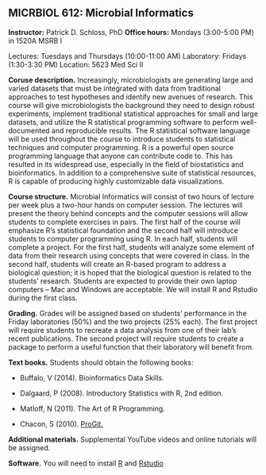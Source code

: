 ## MICRBIOL 612:  Microbial Informatics

**Instructor:**  Patrick D. Schloss, PhD
**Office hours:**  Mondays (3:00-5:00 PM) in 1520A MSRB I

Lectures:  Tuesdays and Thursdays (10:00-11:00 AM)
Laboratory:  Fridays (1:30-3:30 PM)
Location: 5623 Med Sci II



**Coruse description.**  Increasingly, microbiologists are generating large and varied datasets that must be integrated with data from traditional approaches to test hypotheses and identify new avenues of research.  This course will give microbiologists the background they need to design robust experiments, implement traditional statistical approaches for small and large datasets, and utilize the R statistical programming software to perform well-documented and reproducible results.  The R statistical software language will be used throughout the course to introduce students to statistical techniques and computer programming.  R is a powerful open source programming language that anyone can contribute code to.  This has resulted in its widespread use, especially in the field of biostatistics and bioinformatics.  In addition to a comprehensive suite of statistical resources, R is capable of producing highly customizable data visualizations.

**Course structure.**  Microbial Informatics will consist of two hours of lecture per week plus a two-hour hands on computer session.  The lectures will present the theory behind concepts and the computer sessions will allow students to complete exercises in pairs.  The first half of the course will emphasize R’s statistical foundation and the second half will introduce students to computer programming using R.  In each half, students will complete a project.  For the first half, students will analyze some element of data from their research using concepts that were covered in class.  In the second half, students will create an R-based program to address a biological question; it is hoped that the biological question is related to the students’ research.  Students are expected to provide their own laptop computers – Mac and Windows are acceptable.  We will install R and Rstudio during the first class.

**Grading.**  Grades will be assigned based on students’ performance in the Friday laboratories (50%) and the two projects (25% each). The first project will require students to recreate a data analysis from one of their lab’s recent publications. The second project will require students to create a package to perform a useful function that their laboratory will benefit from.

**Text books.**  Students should obtain the following books:

* Buffalo, V (2014). Bioinformatics Data Skills.

* Dalgaard, P (2008).  Introductory Statistics with R, 2nd edition.

* Matloff, N  (2011).  The Art of R Programming.

* Chacon, S (2010). [ProGit.](http://git-scm.com/book)

**Additional materials.** Supplemental YouTube videos and online tutorials will be assigned.
 
**Software.** You will need to install [R](http://cran.cnr.berkeley.edu/) and [Rstudio](http://www.rstudio.com/products/rstudio/download/)
